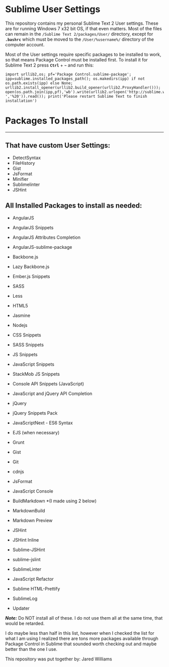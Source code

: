 Sublime User Settings
=====================

This repository contains my personal Sublime Text 2 User settings. These are for running Windows 7 x32 bit OS, if that even matters. Most of the files can remain in the `/Sublime Text 2/packages/User/` directory, except for **`.bashrc`** which must be moved to the `/User/%username%/` directory of the computer account.

Most of the User settings require specific packages to be installed to work, so that means Package Control must be installed first. To install it for Sublime Text 2 press **`Ctrl`** + **`~`** and run this:
```
import urllib2,os; pf='Package Control.sublime-package'; ipp=sublime.installed_packages_path(); os.makedirs(ipp) if not os.path.exists(ipp) else None; urllib2.install_opener(urllib2.build_opener(urllib2.ProxyHandler())); open(os.path.join(ipp,pf),'wb').write(urllib2.urlopen('http://sublime.wbond.net/'+pf.replace(' ','%20')).read()); print('Please restart Sublime Text to finish installation')
```

# Packages To Install
----------------------

## That have custom User Settings:

 * DetectSyntax
 * FileHistory
 * Gist
 * JsFormat
 * Minifier
 * Sublimelinter
 * JSHint


## All Installed Packages to install as needed:

 * AngularJS
 * AngularJS Snippets
 * AngularJS Attributes Completion
 * AngularJS-sublime-package

 * Backbone.js
 * Lazy Backbone.js
 * Ember.js Snippets

 * SASS
 * Less
 * HTML5
 * Jasmine
 * Nodejs

 * CSS Snippets
 * SASS Snippets

 * JS Snippets
 * JavaScript Snippets
 * StackMob JS Snippets
 * Console API Snippets (JavaScript)
 * JavaScript and jQuery API Completion

 * jQuery
 * jQuery Snippets Pack
 * JavaScriptNext - ES6 Syntax
 * EJS (when necessary)

 * Grunt
 * Gist
 * Git
 * cdnjs
 * JsFormat
 * JavaScript Console

 * BuildMarkdown *(I made using 2 below)
 * MarkdownBuild
 * Markdown Preview

 * JSHint
 * JSHint Inline
 * Sublime-JSHint
 * sublime-jslint
 * SublimeLinter

 * JavaScript Refactor
 * Sublime HTML-Prettify

 * SublimeLog
 * Updater

 ***Note:*** Do NOT install all of these. I do not use them all at the same time, that would be retarded.

 I do maybe less than half in this list, however when I checked the list for what I am using I realized there are tons more
packages available through Package Control in Sublime that sounded worth checking out and maybe better than the one I use.


This repository was put together by: Jared Williams

